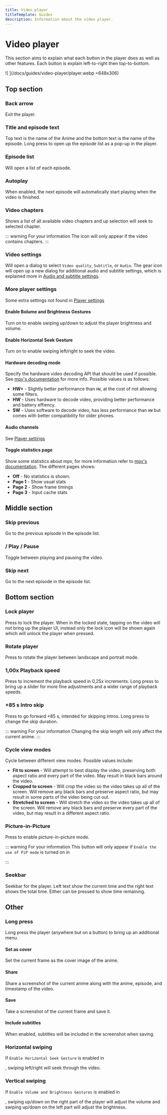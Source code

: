 ```yaml
---
title: Video player
titleTemplate: Guides
description: Information about the video player.
---
```


<script setup>
import ColorTag from "@theme/components/ColorTag.vue";
import TitleIcon from "@theme/components/TitleIcon.vue";
</script>

# Video player

This section aims to explain what each button in the player does as well as other features. Each button is explain left-to-right then top-to-bottom.

![ <ColorTag title="Top" color="#B1E0BB"/> <ColorTag title="Middle" color="#BBB1B6"/> <ColorTag title="Bottom" color="#F1AD8B"/> ](/docs/guides/video-player/player.webp =648x306)

## Top section

### <TitleIcon name="back_arrow"/> Back arrow

Exit the player.

### Title and episode text

Top text is the name of the Anime and the bottom text is the name of the episode. Long press to open up the episode list as a pop-up in the player.

### <TitleIcon name="episode_list"/> Episode list

Will open a list of each episode.

### <TitleIcon name="autoplay"/> Autoplay

When enabled, the next episode will automatically start playing when the video is finished.

### <TitleIcon name="chapters"/> Video chapters

Shows a list of all available video chapters and up selection will seek to selected chapter.

::: warning For your information
The icon will only appear if the video contains chapters.
:::

### <TitleIcon name="video_settings"/> Video settings

Will open a dialog to select `Video quality`, `Subtitle`, or `Audio`. The gear icon <TitleIcon name="settings"/>will open up a new dialog for additional audio and subtitle settings, which is explained more in [Audio and subtitle settings](/docs/guides/video-player/audio-and-subtitle-settings).

### <TitleIcon name="overflow"/> More player settings

Some extra settings not found in [Player settings](/docs/guides/player-settings)

#### Enable Bolume and Brightness Gestures

Turn on to enable swiping up/down to adjust the player brightness and volume.

#### Enable Horizontal Seek Gesture

Turn on to enable swiping left/right to seek the video.

#### Hardware decoding mode

Specify the hardware video decoding API that should be used if possible. See [mpv's documentation](https://mpv.io/manual/master/#options-hwdec) for more info. Possible values is as follows:
- **HW+** - Slightly better performance than `HW`, at the cost of not allowing some filters.
- **HW** - Uses hardware to decode video, providing better performance and battery effiency.
- **SW** - Uses software to decode video, has less performance than `HW` but comes with better compatibility for older phones.

#### Audio channels

See [Player settings](/docs/guides/player-settings#audio-channels)

#### Toggle statistics page

Show some statistics about mpv, for more information refer to [mpv's documentation](https://mpv.io/manual/master/#stats). The different pages shows:
- **Off** - No statistics is shown.
- **Page 1** - Show usual stats
- **Page 2** - Show frame timings
- **Page 3** - Input cache stats

## Middle section

### <TitleIcon name="previous"/> Skip previous

Go to the previous episode in the episode list.

### <TitleIcon name="play"/>/ <TitleIcon name="pause"/> Play / Pause

Toggle between playing and pausing the video.

### <TitleIcon name="next"/> Skip next

Go to the next episode in the episode list.

## Bottom section

### <TitleIcon name="lock"/> Lock player

Press to lock the player. When in the locked state, tapping on the video will not bring up the player UI, instead only the lock icon will be shown again which will unlock the player when pressed.

### <TitleIcon name="rotate"/> Rotate player

Press to rotate the player between landscape and portrait mode.

### 1,00x Playback speed

Press to increment the playback speed in 0,25x increments. Long press to bring up a slider for more fine adjustments and a wider range of playback speeds.

### +85 s Intro skip

Press to go forward +85 s, intended for skipping intros. Long press to change the skip duration.

::: warning For your information
Changing the skip length will only affect the current anime.
:::

### <TitleIcon name="fullscreen"/> Cycle view modes <Badge text="Fit to screen" type="info" />

Cycle between different view modes. Possible values include:
- **Fit to screen** - Will attempt to best display the video, preserving both aspect ratio and every part of the video. May result in black bars around the video.
- **Cropped to screen** - Will crop the video so the video takes up all of the screen. Will remove any black bars and preserve aspect ratio, but may result in some parts of the video being cut out.
- **Stretched to screen** - Will stretch the video so the video takes up all of the screen. Will remove any black bars and preserve every part of the video, but may result in a different aspect ratio.

### <TitleIcon name="pip"/> Picture-in-Picture

Press to enable picture-in-picture mode.

::: warning For your information
This button will only appear if `Enable the use of PiP mode` is turned on in <nav to="player">
:::

### Seekbar

Seekbar for the player. Left text show the current time and the right text shows the total time. Either can be pressed to show time remaining.

## Other

### Long press

Long press the player (anywhere but on a button) to bring up an additional menu.

#### Set as cover

Set the current frame as the cover image of the anime.

#### Share

Share a screenshot of the current anime along with the anime, episode, and timestamp of the video.

#### Save

Take a screenshot of the current frame and save it.

#### Include subtitles <Badge text="Off" type="info" />

When enabled, subtitles will be included in the screenshot when saving.

### Horizontal swiping

If `Enable Horizontal Seek Gesture` is enabled in <nav to="player">, swiping left/right will seek through the video.

### Vertical swiping

If `Enable Volume and Brightness Gestures` is enabled in <nav to="player">, swiping up/down on the right part of the player will adjust the volume and swiping up/down on the left part will adjust the brightness.
